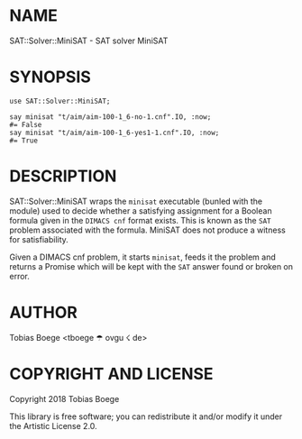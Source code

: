 NAME
====

SAT::Solver::MiniSAT - SAT solver MiniSAT

SYNOPSIS
========

``` perl6
use SAT::Solver::MiniSAT;

say minisat "t/aim/aim-100-1_6-no-1.cnf".IO, :now;
#= False
say minisat "t/aim/aim-100-1_6-yes1-1.cnf".IO, :now;
#= True
```

DESCRIPTION
===========

SAT::Solver::MiniSAT wraps the `minisat` executable (bunled with the module) used to decide whether a satisfying assignment for a Boolean formula given in the `DIMACS cnf` format exists. This is known as the `SAT` problem associated with the formula. MiniSAT does not produce a witness for satisfiability.

Given a DIMACS cnf problem, it starts `minisat`, feeds it the problem and returns a Promise which will be kept with the `SAT` answer found or broken on error.

AUTHOR
======

Tobias Boege <tboege ☂ ovgu ☇ de>

COPYRIGHT AND LICENSE
=====================

Copyright 2018 Tobias Boege

This library is free software; you can redistribute it and/or modify it under the Artistic License 2.0.
